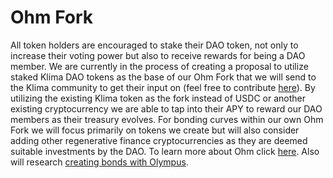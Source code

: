 # Ohm Fork

All token holders are encouraged to stake their DAO token, not only to increase their voting power but also to receive rewards for being a DAO member. We are currently in the process of creating a proposal to utilize staked Klima DAO tokens as the base of our Ohm Fork that we will send to the Klima community to get their input on (feel free to contribute [here](https://docs.google.com/document/d/1zrqvuXdEpAR28LBGR8zVSUcCAP6rKp6ZZ2ENH\_TO2n4/edit?usp=sharing)). By utilizing the existing Klima token as the fork instead of USDC or another existing cryptocurrency we are able to tap into their APY to reward our DAO members as their treasury evolves. For bonding curves within our own Ohm Fork we will focus primarily on tokens we create but will also consider adding other regenerative finance cryptocurrencies as they are deemed suitable investments by the DAO. To learn more about Ohm click [here](https://docs.olympusdao.finance/main/). Also will research [creating bonds with Olympus](https://docs.olympusdao.finance/pro/olympus-pro-partners/getting-started).&#x20;
